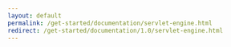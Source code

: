 ```yaml
---
layout: default
permalink: /get-started/documentation/servlet-engine.html
redirect: /get-started/documentation/1.0/servlet-engine.html
---
```

